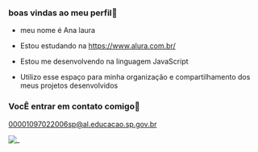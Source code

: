 ### boas vindas ao meu perfil💙

-  meu nome é Ana laura
  
-  Estou estudando na https://www.alura.com.br/
 -  Estou me desenvolvendo na linguagem JavaScript
-  Utilizo esse espaço para minha organização e compartilhamento dos meus projetos desenvolvidos

### VocÊ entrar em contato comigo📧
00001097022006sp@al.educacao.sp.gov.br




![_](https://media1.tenor.com/m/ulQhUH0ncoMAAAAC/thumbs-up-wink.gif)
